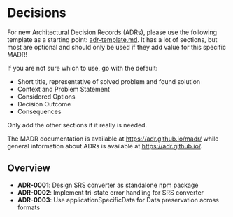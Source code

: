 # Decisions

For new Architectural Decision Records (ADRs), please use the following template as a starting point: [adr-template.md](adr-template.md).
It has a lot of sections, but most are optional and should only be used if they add value for this specific MADR!

If you are not sure which to use, go with the default:

- Short title, representative of solved problem and found solution
- Context and Problem Statement
- Considered Options
- Decision Outcome
- Consequences

Only add the other sections if it really is needed.

The MADR documentation is available at <https://adr.github.io/madr/> while general information about ADRs is available at <https://adr.github.io/>.

## Overview

- **ADR-0001**: Design SRS converter as standalone npm package
- **ADR-0002**: Implement tri-state error handling for SRS converter
- **ADR-0003**: Use applicationSpecificData for Data preservation across formats
